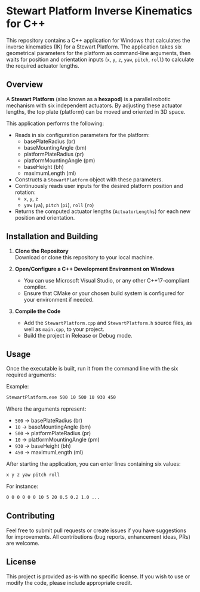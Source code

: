 # Stewart Platform Inverse Kinematics for C++

This repository contains a C++ application for Windows that calculates the inverse kinematics (IK) for a Stewart Platform. The application takes six geometrical parameters for the platform as command-line arguments, then waits for position and orientation inputs (`x`, `y`, `z`, `yaw`, `pitch`, `roll`) to calculate the required actuator lengths.

## Overview

A **Stewart Platform** (also known as a **hexapod**) is a parallel robotic mechanism with six independent actuators. By adjusting these actuator lengths, the top plate (platform) can be moved and oriented in 3D space.

This application performs the following:
- Reads in six configuration parameters for the platform:
  - basePlateRadius (br)
  - baseMountingAngle (bm)
  - platformPlateRadius (pr)
  - platformMountingAngle (pm)
  - baseHeight (bh)
  - maximumLength (ml)
- Constructs a `StewartPlatform` object with these parameters.
- Continuously reads user inputs for the desired platform position and rotation:
  - `x`, `y`, `z`
  - `yaw` (`ya`), `pitch` (`pi`), `roll` (`ro`)
- Returns the computed actuator lengths (`ActuatorLengths`) for each new position and orientation.

## Installation and Building

1. **Clone the Repository**  
   Download or clone this repository to your local machine.

2. **Open/Configure a C++ Development Environment on Windows**  
   - You can use Microsoft Visual Studio, or any other C++17-compliant compiler.
   - Ensure that CMake or your chosen build system is configured for your environment if needed.

3. **Compile the Code**  
   - Add the `StewartPlatform.cpp` and `StewartPlatform.h` source files, as well as `main.cpp`, to your project.
   - Build the project in Release or Debug mode.

## Usage

Once the executable is built, run it from the command line with the six required arguments:

Example:
```bash
StewartPlatform.exe 500 10 500 10 930 450
```

Where the arguments represent:
- `500` -> basePlateRadius (br)
- `10` -> baseMountingAngle (bm)
- `500` -> platformPlateRadius (pr)
- `10` -> platformMountingAngle (pm)
- `930` -> baseHeight (bh)
- `450` -> maximumLength (ml)

After starting the application, you can enter lines containing six values:
```bash
x y z yaw pitch roll
```

For instance:
```bash
0 0 0 0 0 0 10 5 20 0.5 0.2 1.0 ...
```

## Contributing

Feel free to submit pull requests or create issues if you have suggestions for improvements. All contributions (bug reports, enhancement ideas, PRs) are welcome.

## License

This project is provided as-is with no specific license. If you wish to use or modify the code, please include appropriate credit.
